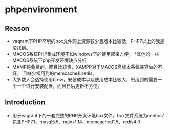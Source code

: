 # phpenvironment 
## Reason 
* vagrant下PHP环境的box文件网上资源较少且版本比较低，PHP7以上的我是没找到。
* MACOS系统PHP集成环境不如windows下的使用起来方便。
   *其他的一些MACOS系统下php开发环境缺点分析
* MAMP是收费的，而且比较贵，XAMPP对于MACOS高版本系统兼容做的不好， 且缺少常用到的memcache和redis。
* 大多数人会选择使用brew，安装成本以及使用成本比较大，所用到的需要一个一个进行安装配置，而且日后更新不方便。

## Introduction
* 用于vagrant下的一套完整的PHP开发环境box文件，box文件系统为centos7,包含PHP7.1、mysql5.5、nginx1.14、memcached1.5、redis4.0


